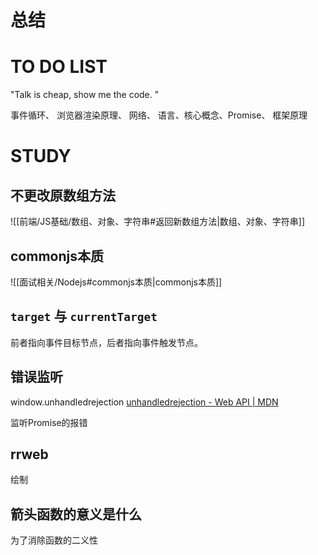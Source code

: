 # 总结







# TO DO LIST
"Talk is cheap, show me the code. "


事件循环、
浏览器渲染原理、
网络、
语言、核心概念、Promise、
框架原理

# STUDY


## 不更改原数组方法

![[前端/JS基础/数组、对象、字符串#返回新数组方法|数组、对象、字符串]]

## commonjs本质


![[面试相关/Nodejs#commonjs本质|commonjs本质]]

## `target` 与 `currentTarget`

前者指向事件目标节点，后者指向事件触发节点。

## 错误监听
window.unhandledrejection
[unhandledrejection - Web API | MDN](https://developer.mozilla.org/zh-CN/docs/Web/API/Window/unhandledrejection_event)

监听Promise的报错
## rrweb

绘制

## 箭头函数的意义是什么

为了消除函数的二义性
